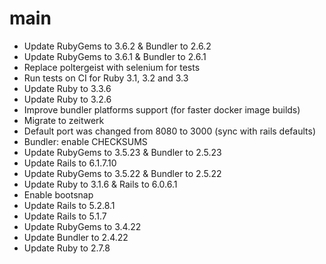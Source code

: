 # main

* Update RubyGems to 3.6.2 & Bundler to 2.6.2
* Update RubyGems to 3.6.1 & Bundler to 2.6.1
* Replace poltergeist with selenium for tests
* Run tests on CI for Ruby 3.1, 3.2 and 3.3
* Update Ruby to 3.3.6
* Update Ruby to 3.2.6
* Improve bundler platforms support (for faster docker image builds)
* Migrate to zeitwerk
* Default port was changed from 8080 to 3000 (sync with rails defaults)
* Bundler: enable CHECKSUMS
* Update RubyGems to 3.5.23 & Bundler to 2.5.23
* Update Rails to 6.1.7.10
* Update RubyGems to 3.5.22 & Bundler to 2.5.22
* Update Ruby to 3.1.6 & Rails to 6.0.6.1
* Enable bootsnap
* Update Rails to 5.2.8.1
* Update Rails to 5.1.7
* Update RubyGems to 3.4.22
* Update Bundler to 2.4.22
* Update Ruby to 2.7.8
